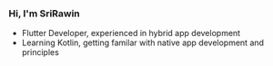 ### Hi, I'm SriRawin

- Flutter Developer, experienced in hybrid app development
- Learning Kotlin, getting familar with native app development and principles

